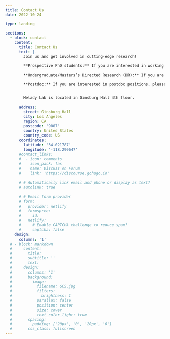 ```yaml
---
title: Contact Us
date: 2022-10-24

type: landing

sections:
  - block: contact
    content:
      title: Contact Us
      text: |-
        Join us and get involved in cutting-edge research!

        **Prospective PhD students:** If you are interested in working with us, please include Prof. Liu’s name in your application.

        **Undergraduate/Masters’s Directed Research (DR):** If you are interested in directed research opportunities, please fill out the application form. [Link](https://forms.gle/nwkw3ad82fn1JZnU8)
        
        **Postdoc:** If you are interested in postdoc positions, please fill out the application form. [Link](https://forms.gle/WjfN2Hgn5NJKYDtF9)


        Melady Lab is located in Ginsburg Hall 4th floor. 

      address:
        street: Ginsburg Hall
        city: Los Angeles
        region: CA
        postcode: '9007'
        country: United States
        country_code: US
      coordinates:
        latitude: '34.021787'
        longitude: '-118.290647'
      #contact_links:
      #  - icon: comments
      #    icon_pack: fas
      #    name: Discuss on Forum
      #    link: 'https://discourse.gohugo.io'
    
      # # Automatically link email and phone or display as text?
      # autolink: true
    
      # # Email form provider
      # form:
      #   provider: netlify
      #   formspree:
      #     id:
      #   netlify:
      #     # Enable CAPTCHA challenge to reduce spam?
      #     captcha: false
    design:
      columns: '1'
  # - block: markdown
  #     content:
  #       title:
  #       subtitle: ''
  #       text:
  #     design:
  #       columns: '1'
  #       background:
  #         image: 
  #           filename: GCS.jpg
  #           filters:
  #             brightness: 1
  #           parallax: false
  #           position: center
  #           size: cover
  #           text_color_light: true
  #       spacing:
  #         padding: ['20px', '0', '20px', '0']
  #       css_class: fullscreen
---
```

